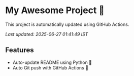 # My Awesome Project 🚀

This project is automatically updated using GitHub Actions.

_Last updated: 2025-06-27 01:41:49 IST_

## Features
- Auto-update README using Python 🐍
- Auto Git push with GitHub Actions 🤖
